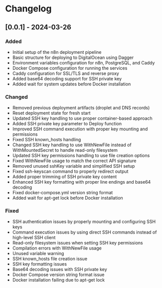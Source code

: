 # Changelog

## [0.0.1] - 2024-03-26

### Added
- Initial setup of the n8n deployment pipeline
- Basic structure for deploying to DigitalOcean using Dagger
- Environment variables configuration for n8n, PostgreSQL, and Caddy
- Docker Compose configuration for running the services
- Caddy configuration for SSL/TLS and reverse proxy
- Added base64 decoding support for SSH private key
- Added wait for system updates before Docker installation

### Changed
- Removed previous deployment artifacts (droplet and DNS records)
- Reset deployment state for fresh start
- Updated SSH key handling to use proper container-based approach
- Added SSH private key parameter to Deploy function
- Improved SSH command execution with proper key mounting and permissions
- Fixed SSH known_hosts handling
- Changed SSH key handling to use WithNewFile instead of WithMountedSecret to handle read-only filesystem
- Updated SSH key permissions handling to use file creation options
- Fixed WithNewFile usage to match the correct API signature
- Removed unused sshKey variable and simplified SSH setup
- Fixed ssh-keyscan command to properly redirect output
- Added proper trimming of SSH private key content
- Enhanced SSH key formatting with proper line endings and base64 decoding
- Fixed docker-compose.yml version string format
- Added wait for apt-get lock before Docker installation

### Fixed
- SSH authentication issues by properly mounting and configuring SSH keys
- Command execution issues by using direct SSH commands instead of high-level SSH client
- Read-only filesystem issues when setting SSH key permissions
- Compilation errors with WithNewFile usage
- Unused variable warning
- SSH known_hosts file creation issue
- SSH key formatting issues
- Base64 decoding issues with SSH private key
- Docker Compose version string format issue
- Docker installation failing due to apt-get lock 